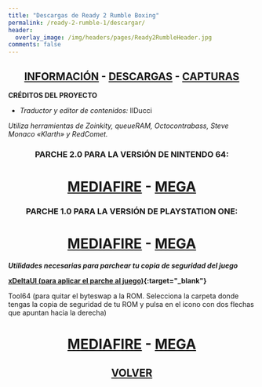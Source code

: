 ```yaml
---
title: "Descargas de Ready 2 Rumble Boxing"
permalink: /ready-2-rumble-1/descargar/
header:
  overlay_image: /img/headers/pages/Ready2RumbleHeader.jpg
comments: false
---
```


<h2 style="text-align: center;"><strong><a href="/ready-2-rumble-1/informacion/">INFORMACIÓN</a> - <a href="/ready-2-rumble-1/descargar/">DESCARGAS</a> - <a href="/ready-2-rumble-1/capturas/">CAPTURAS</a></strong></h2>

**CRÉDITOS DEL PROYECTO**
 - *Traductor y editor de contenidos:* IlDucci

*Utiliza herramientas de Zoinkity, queueRAM, Octocontrabass, Steve Monaco «Klarth» y RedComet.*

<h3 style="text-align: center;">PARCHE 2.0 PARA LA VERSIÓN DE NINTENDO 64:</h3>

<h1 style="text-align: center;"><strong><a href="https://www.mediafire.com/file/s82zuln33x3dj5d/Ready2Rumble-N64-EUSpanishTranslation-V2.0-IlDucci.7z/file" target="_blank">MEDIAFIRE</a> - 
<a href="https://mega.nz/file/0A10BAxY#g3Cg-GoUAjNL88GeI6Tioeaeb-OSKhVRsJ07btyZfgA" target="_blank">MEGA</a></strong></h1>

<h3 style="text-align: center;">PARCHE 1.0 PARA LA VERSIÓN DE PLAYSTATION ONE:</h3>

<h1 style="text-align: center;"><strong><a href="https://www.mediafire.com/file/1tfpsdk561idp6q/Ready2Rumble-PSX-PAL.7z/file" target="_blank">MEDIAFIRE</a> - 
<a href="https://mega.nz/file/xFdS2J4C#WQq7-Gvvrg0WBb6tsZlta2WSLJrX7ScdoSVtrT4SGUg" target="_blank">MEGA</a></strong></h1>


_**Utilidades necesarias para parchear tu copia de seguridad del juego**_  

**[xDeltaUI (para aplicar el parche al juego)](http://www.romhacking.net/utilities/598/){:target="_blank"}**

Tool64 (para quitar el byteswap a la ROM. Selecciona la carpeta donde tengas la copia de seguridad de tu ROM y pulsa en el icono con dos flechas 
que apuntan hacia la derecha)

<h1 style="text-align: center;"><strong><a href="http://www.mediafire.com/download/5z5e3813mdqp8tm/Tool64_v1.11Beta1.zip" target="_blank">MEDIAFIRE</a> - <a href="https://mega.nz/#!sZM3EaaL!6VxPMLqdJ4L1eCnqqiMkNaYB0Xr0e9L3tOKe9y8eXHI" target="_blank">MEGA</a></strong></h1>

<h2 style="text-align: center;"><a href="/ready-2-rumble-1/"><strong>VOLVER</strong></a></h2>


